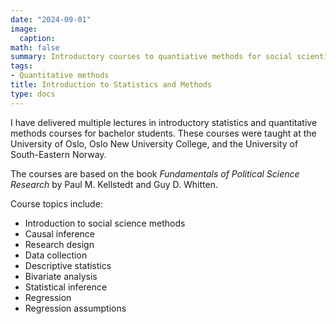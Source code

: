 ```yaml
---
date: "2024-09-01"
image:
  caption: 
math: false
summary: Introductory courses to quantiative methods for social scientists.
tags:
- Quantitative methods
title: Introduction to Statistics and Methods
type: docs
---
```


I have delivered multiple lectures in introductory statistics and quantitative methods courses for bachelor students. These courses were taught at the University of Oslo, Oslo New University College, and the University of South-Eastern Norway.

The courses are based on the book *Fundamentals of Political Science Research* by Paul M. Kellstedt and Guy D. Whitten.

Course topics include:

 - Introduction to social science methods
 - Causal inference
 - Research design
 - Data collection
 - Descriptive statistics
 - Bivariate analysis
 - Statistical inference
 - Regression
 - Regression assumptions

